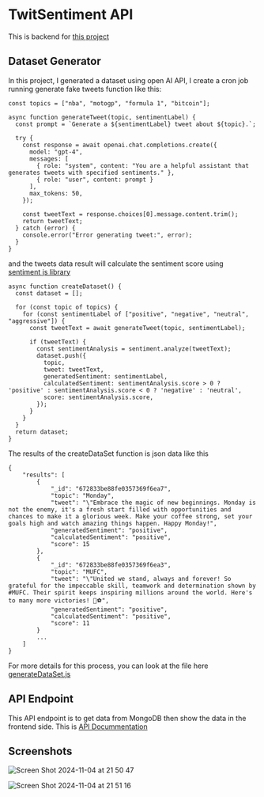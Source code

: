 # TwitSentiment API

This is backend for [this project](https://github.com/juangsalaz/sentiment-analysis-web) 

##  Dataset Generator
In this project, I generated a dataset using open AI API, I create a cron job running generate fake tweets function like this:

```
const topics = ["nba", "motogp", "formula 1", "bitcoin"];

async function generateTweet(topic, sentimentLabel) {
  const prompt = `Generate a ${sentimentLabel} tweet about ${topic}.`;

  try {
    const response = await openai.chat.completions.create({
      model: "gpt-4",
      messages: [
        { role: "system", content: "You are a helpful assistant that generates tweets with specified sentiments." },
        { role: "user", content: prompt }
      ],
      max_tokens: 50,
    });

    const tweetText = response.choices[0].message.content.trim();
    return tweetText;
  } catch (error) {
    console.error("Error generating tweet:", error);
  }
}
```

and the tweets data result will calculate the sentiment score using [sentiment js library](https://www.npmjs.com/package/sentiment)

```
async function createDataset() {
  const dataset = [];

  for (const topic of topics) {
    for (const sentimentLabel of ["positive", "negative", "neutral", "aggressive"]) {
      const tweetText = await generateTweet(topic, sentimentLabel);

      if (tweetText) {
        const sentimentAnalysis = sentiment.analyze(tweetText);
        dataset.push({
          topic,
          tweet: tweetText,
          generatedSentiment: sentimentLabel,
          calculatedSentiment: sentimentAnalysis.score > 0 ? 'positive' : sentimentAnalysis.score < 0 ? 'negative' : 'neutral',
          score: sentimentAnalysis.score,
        });
      }
    }
  }
  return dataset;
}
```

The results of the createDataSet function is json data like this
```
{
    "results": [
        {
            "_id": "672833be88fe0357369f6ea7",
            "topic": "Monday",
            "tweet": "\"Embrace the magic of new beginnings. Monday is not the enemy, it's a fresh start filled with opportunities and chances to make it a glorious week. Make your coffee strong, set your goals high and watch amazing things happen. Happy Monday!",
            "generatedSentiment": "positive",
            "calculatedSentiment": "positive",
            "score": 15
        },
        {
            "_id": "672833be88fe0357369f6ea3",
            "topic": "MUFC",
            "tweet": "\"United we stand, always and forever! So grateful for the impeccable skill, teamwork and determination shown by #MUFC. Their spirit keeps inspiring millions around the world. Here's to many more victories! 🙌⚽️",
            "generatedSentiment": "positive",
            "calculatedSentiment": "positive",
            "score": 11
        }
        ...
    ]
}
```

For more details for this process, you can look at the file here [generateDataSet.js](https://github.com/juangsalaz/sentiment-analysis-api/blob/main/data/generateDataSet.js)

##  API Endpoint
This API endpoint is to get data from MongoDB then show the data in the frontend side.
This is [API Docummentation ](https://documenter.getpostman.com/view/3460037/2sAY4xCNm5)

## Screenshots
![Screen Shot 2024-11-04 at 21 50 47](https://github.com/user-attachments/assets/12a19ee1-c5e7-446a-8e68-4a3d37bfc163)

![Screen Shot 2024-11-04 at 21 51 16](https://github.com/user-attachments/assets/749cd822-5abc-4c22-9442-3e3074d8bb1d)

